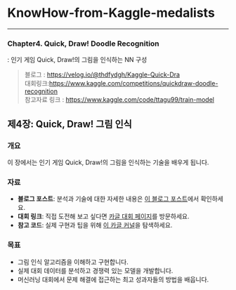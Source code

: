 # KnowHow-from-Kaggle-medalists
---
### Chapter4. Quick, Draw! Doodle Recognition
: 인기 게임 Quick, Draw!의 그림을 인식하는 NN 구성

>블로그 : https://velog.io/@thdfydgh/Kaggle-Quick-Dra <br>
>대회링크:https://www.kaggle.com/competitions/quickdraw-doodle-recognition <br>
>참고자료 링크 : https://www.kaggle.com/code/ttagu99/train-model

## 제4장: Quick, Draw! 그림 인식

### 개요
이 장에서는 인기 게임 Quick, Draw!의 그림을 인식하는 기술을 배우게 됩니다.

### 자료
- **블로그 포스트**: 분석과 기술에 대한 자세한 내용은 [이 블로그 포스트](https://velog.io/@thdfydgh/Kaggle-Quick-Draw)에서 확인하세요.
- **대회 링크**: 직접 도전해 보고 싶다면 [카글 대회 페이지](https://www.kaggle.com/competitions/quickdraw-doodle-recognition)를 방문하세요.
- **참고 코드**: 실제 구현과 팁을 위해 [이 카글 커널](https://www.kaggle.com/code/ttagu99/train-model)을 탐색하세요.

### 목표
- 그림 인식 알고리즘을 이해하고 구현합니다.
- 실제 대회 데이터를 분석하고 경쟁력 있는 모델을 개발합니다.
- 머신러닝 대회에서 문제 해결에 접근하는 최고 성과자들의 방법을 배웁니다.


